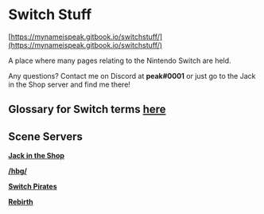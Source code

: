 # Switch Stuff

[https://mynameispeak.gitbook.io/switchstuff/](https://mynameispeak.gitbook.io/switchstuff/)

A place where many pages relating to the Nintendo Switch are held.

Any questions? Contact me on Discord at **peak\#0001** or just go to the Jack in the Shop server and find me there! 

## **Glossary for Switch terms** [**here**](https://nh-server.github.io/switch-guide/extras/glossary/)

## Scene Servers

[**Jack in the Shop**](https://discord.com/invite/vGqsaD2)

[**/hbg/**](https://discordapp.com/invite/kW29m2h)

[**Switch Pirates**](https://invite.gg/switchpirates)

[**Rebirth**](http://discord.io/reborn-nx)

